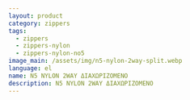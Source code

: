 ```yaml
---
layout: product
category: zippers
tags:
  - zippers
  - zippers-nylon
  - zippers-nylon-no5
image_main: /assets/img/n5-nylon-2way-split.webp
language: el
name: N5 NYLON 2WAY ΔΙΑΧΩΡΙΖΟΜΕΝΟ
description: N5 NYLON 2WAY ΔΙΑΧΩΡΙΖΟΜΕΝΟ
---
```

